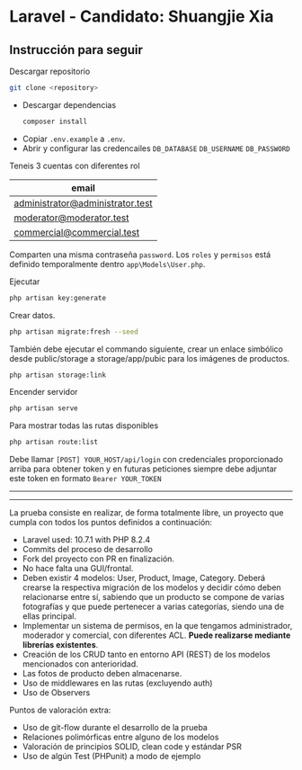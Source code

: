 # Laravel - Candidato: Shuangjie Xia

## Instrucción para seguir

Descargar repositorio

```bash
git clone <repository>
```
- Descargar dependencias
    ```bash
    composer install
    ```
- Copiar `.env.example` a `.env`. 
- Abrir y configurar las credencailes `DB_DATABASE` `DB_USERNAME` `DB_PASSWORD`

Teneis 3 cuentas con diferentes rol

| email      |
| ----------- |
| administrator@administrator.test      |
| moderator@moderator.test   |
| commercial@commercial.test   |

Comparten una misma contraseña `password`. Los `roles` y `permisos` está definido temporalmente dentro `app\Models\User.php`.

Ejecutar 
```bash
php artisan key:generate
```

Crear datos.
```bash
php artisan migrate:fresh --seed
```


También debe ejecutar el commando siguiente, crear un enlace simbólico desde public/storage a storage/app/pubic para los imágenes de productos.

```bash
php artisan storage:link
```

Encender servidor

```bash
php artisan serve
```

Para mostrar todas las rutas disponibles
```bash
php artisan route:list
```

Debe llamar `[POST] YOUR_HOST/api/login` con credenciales proporcionado arriba para obtener token y en futuras peticiones siempre debe adjuntar este token en formato `Bearer YOUR_TOKEN`

---------------------
---------------------

La prueba consiste en realizar, de forma totalmente libre, un proyecto que cumpla con todos los puntos definidos a continuación:

- Laravel used: 10.7.1 with PHP 8.2.4
- Commits del proceso de desarrollo
- Fork del proyecto con PR en finalización.
- No hace falta una GUI/frontal.
- Deben existir 4 modelos: User, Product, Image, Category. Deberá crearse la respectiva migración de los modelos y decidir cómo deben relacionarse entre sí, sabiendo que un producto se compone de varias fotografías y que puede pertenecer a varias categorías, siendo una de ellas principal.
- Implementar un sistema de permisos, en la que tengamos administrador, moderador y comercial, con diferentes ACL. **Puede realizarse mediante librerías existentes**.
- Creación de los CRUD tanto en entorno API (REST) de los modelos mencionados con anterioridad.
- Las fotos de producto deben almacenarse.
- Uso de middlewares en las rutas (excluyendo auth)
- Uso de Observers

Puntos de valoración extra:
- Uso de git-flow durante el desarrollo de la prueba
- Relaciones polimórficas entre alguno de los modelos
- Valoración de principios SOLID, clean code y estándar PSR
- Uso de algún Test (PHPunit) a modo de ejemplo
